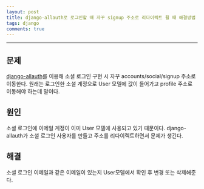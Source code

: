 ```yaml
---
layout: post
title: django-allauth로 로그인할 때 자꾸 signup 주소로 리다이렉트 될 때 해결방법
tags: django
comments: true
---
```

  
---
  
## 문제
[django-allauth](https://github.com/pennersr/django-allauth)를 이용해 소셜 로그인 구현 시 자꾸 accounts/social/signup 주소로 이동한다. 원래는 로그인한 소셜 계정으로 User 모델에 값이 들어가고 profile 주소로 이동해야 하는데 말이다.
  
## 원인
소셜 로그인에 이메일 계정이 이미 User 모델에 사용되고 있기 때문이다. django-allauth가 소셜 로그인 사용자를 만들고 주소를 리다이렉트하면서 문제가 생긴다.

## 해결
소셜 로그인 이메일과 같은 이메일이 있는지 User모델에서 확인 후 변경 또는 삭제해준다.
  
  
